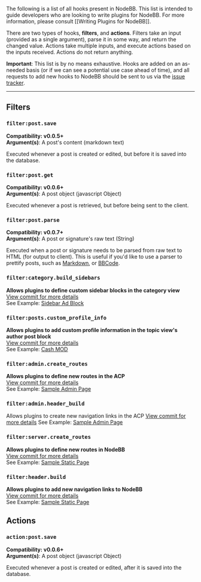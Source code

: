 The following is a list of all hooks present in NodeBB. This list is intended to guide developers who are looking to write plugins for NodeBB. For more information, please consult [[Writing Plugins for NodeBB]].

There are two types of hooks, **filters**, and **actions**. Filters take an input (provided as a single argument), parse it in some way, and return the changed value. Actions take multiple inputs, and execute actions based on the inputs received. Actions do not return anything.

**Important**: This list is by no means exhaustive. Hooks are added on an as-needed basis (or if we can see a potential use case ahead of time), and all requests to add new hooks to NodeBB should be sent to us via the [issue tracker](https://github.com/designcreateplay/NodeBB/issues).

----

## Filters

### `filter:post.save`

**Compatibility: v0.0.5+**<br />
**Argument(s)**: A post's content (markdown text)

Executed whenever a post is created or edited, but before it is saved into the database.

### `filter:post.get`

**Compatibility: v0.0.6+**<br />
**Argument(s)**: A post object (javascript Object)

Executed whenever a post is retrieved, but before being sent to the client.

### `filter:post.parse`

**Compatibility: v0.0.7+**<br />
**Argument(s)**: A post or signature's raw text (String)

Executed when a post or signature needs to be parsed from raw text to HTML (for output to client). This is useful if you'd like to use a parser to prettify posts, such as [Markdown](http://daringfireball.net/projects/markdown/), or [BBCode](http://www.bbcode.org/).

### `filter:category.build_sidebars`
**Allows plugins to define custom sidebar blocks in the category view**<br />
[View commit for more details](https://github.com/designcreateplay/NodeBB/commit/ca9c468edd94fcf36b93fbe145a25014a03513f2)<br />
See Example: [Sidebar Ad Block](https://github.com/psychobunny/nodebb-plugin-ad-block)

### `filter:posts.custom_profile_info`
**Allows plugins to add custom profile information in the topic view's author post block**<br />
[View commit for more details](https://github.com/designcreateplay/NodeBB/commit/bf677522a93ec4c48f6b0fa27ab1388f9eedba4c)<br />
See Example: [Cash MOD](https://github.com/psychobunny/nodebb-plugin-cash)

### `filter:admin.create_routes`
**Allows plugins to define new routes in the ACP**<br />
[View commit for more details](https://github.com/designcreateplay/NodeBB/commit/32990794ce7f1304655151eb1f11b169e525f901)<br />
See Example: [Sample Admin Page](https://github.com/psychobunny/nodebb-plugin-admin-sample)

### `filter:admin.header_build`
Allows plugins to create new navigation links in the ACP
[View commit for more details](https://github.com/designcreateplay/NodeBB/commit/2b07917020c9181ff15e6096012144f4a9c201d4)
See Example: [Sample Admin Page](https://github.com/psychobunny/nodebb-plugin-admin-sample)

### `filter:server.create_routes`
**Allows plugins to define new routes in NodeBB**<br />
[View commit for more details](https://github.com/designcreateplay/NodeBB/commit/2a4b228e19c939be1872ce6d9669ae03b98c853a)<br />
See Example: [Sample Static Page](https://github.com/psychobunny/nodebb-plugin-static-page/)

### `filter:header.build`
**Allows plugins to add new navigation links to NodeBB**<br />
[View commit for more details](https://github.com/designcreateplay/NodeBB/commit/a63732027f9ba0bd54254c3b5c83f2a63f1ad531)<br />
See Example: [Sample Static Page](https://github.com/psychobunny/nodebb-plugin-static-page/)

## Actions

### `action:post.save`

**Compatibility: v0.0.6+**<br />
**Argument(s)**: A post object (javascript Object)

Executed whenever a post is created or edited, after it is saved into the database.
